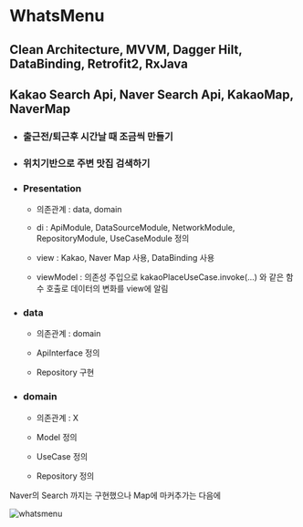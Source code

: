 # WhatsMenu
## Clean Architecture, MVVM, Dagger Hilt, DataBinding, Retrofit2, RxJava
## Kakao Search Api, Naver Search Api, KakaoMap, NaverMap
+ ### 출근전/퇴근후 시간날 때 조금씩 만들기
+ ### 위치기반으로 주변 맛집 검색하기

+ ### Presentation
  + 의존관계 : data, domain

  + di : ApiModule, DataSourceModule, NetworkModule, RepositoryModule, UseCaseModule 정의

  + view : Kakao, Naver Map 사용, DataBinding 사용

  + viewModel : 의존성 주입으로 kakaoPlaceUseCase.invoke(...) 와 같은 함수 호출로 데이터의 변화를 view에 알림



+ ### data
  + 의존관계 : domain

  + ApiInterface 정의

  + Repository 구현

+ ### domain
  + 의존관계 : X

  + Model 정의

  + UseCase 정의

  + Repository 정의


Naver의 Search 까지는 구현했으나 Map에 마커추가는 다음에


![whatsmenu](https://user-images.githubusercontent.com/23303189/160434193-2ceaeb49-9493-4d0e-82de-a867b15c1c17.gif)
